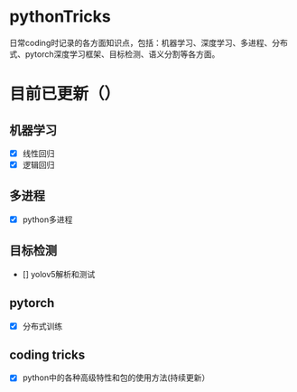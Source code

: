 # pythonTricks

日常coding时记录的各方面知识点，包括：机器学习、深度学习、多进程、分布式、pytorch深度学习框架、目标检测、语义分割等各方面。

# 目前已更新（）

## 机器学习
- [x] 线性回归
- [x] 逻辑回归

## 多进程
- [x] python多进程

## 目标检测
- [] yolov5解析和测试

## pytorch
- [x] 分布式训练

## coding tricks
- [x] python中的各种高级特性和包的使用方法(持续更新）
